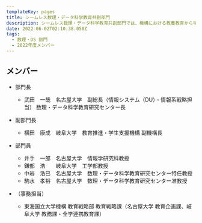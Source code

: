 ```yaml
---
templateKey: pages
title: シームレス数理・データ科学教育共創部門
description: シームレス数理・データ科学教育共創部門では、機構における教養教育から学部専門教育、大学院教育までシームレスな数理・データ科学教育を推進します。また、両大学が連係した大学院・社会人を対象としたデータサイエンティスト育成事業を実施します。
date: 2022-06-02T02:10:38.050Z
tags:
  - 数理・DS 部⾨
  - 2022年度メンバー
---
```

## メンバー

* 部門長

  * 武田　一哉　名古屋大学　副総長（情報システム（DU）・情報系戦略担当） 数理・データ科学教育研究センター長
* 副部門長

  * 横田　康成　岐阜大学　教育推進・学生支援機構 副機構長
* 部門員

  * 井手　一郎　名古屋大学　情報学研究科教授
  * 鎌部　浩　　岐阜大学　工学部教授　
  * 中岩　浩巳　名古屋大学　数理・データ科学教育研究センター特任教授
  * 駒水　孝裕　名古屋大学　数理・データ科学教育研究センター准教授	
* （事務担当）

  * 東海国立大学機構 教育戦略部 教育戦略課（名古屋大学 教育企画課、岐阜大学 教務課・全学連携教育課）